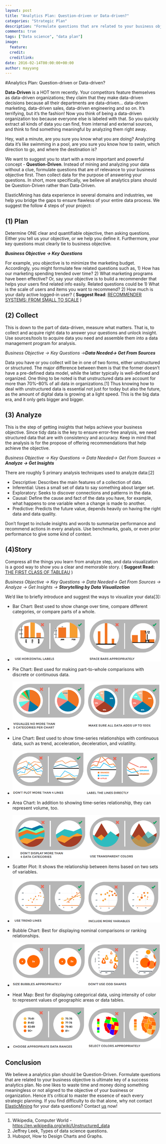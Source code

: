 ```yaml
---
layout: post
title: "Analytics Plan: Question-driven or Data-driven?"
categories: "Strategic Plan"
description: "Formulate questions that are related to your business objective is ultimate key of a success analytics plan. No one likes to waste time and money doing something meaningless or not aligned to the objective of your business or organization. "
comments: true
tags: ["Data science", "data plan"]
image:
  feature:
  credit: 
  creditlink: 
date: 2016-02-14T00:00:00+00:00
author: mayyang
---
```



#Analytics Plan: Question-driven or Data-driven?

**Data-Driven** is a HOT term recently. Your competitors feature themselves as data-driven organizations; they claim that they make data-driven decisions because all their departments are data-driven... data-driven marketing, data-driven sales, data-driven engineering and so on. It’s terrifying, but it’s the fashion! Now you think of being a data-driven organization too because everyone else is labeled with that. So you quickly extract all kinds of data you can find, from internal and external sources, and think to find something meaningful by analyzing them right away. 

Hey, wait a minute, are you sure you know what you are doing? Analyzing data it’s like swimming in a pool,  are you sure you know how to swim, which direction to go, and where the destination is?

We want to suggest you to start with a more important and powerful concept - **Question-Driven**. Instead of mining and analyzing your data without a clue, formulate questions that are of relevance to your business objective first. Then collect data for the purpose of answering your questions. In short, more specifically, we believe all analytics plans should be Question-Driven rather than Data-Driven.

ElasticMining has data experience in several domains and industries, we help you bridge the gaps to ensure flawless of your entire data process. We suggest the follow 4 steps of your project:


## (1) Plan

Determine ONE clear and quantifiable objective, then asking questions. Either you tell us your objective, or we help you define it. Furthermore, your key questions must clearly tie to business objective. 

***Business Objective → Key Questions***

For example, you objective is to minimize the marketing budget. Accordingly, you might formulate few related questions such as, 1) How has our marketing spending trended over time? 2) What marketing programs have been effective? Or, say your objective is to build a recommender that helps your users find related info easily. Related questions could be 1) What is the scale of users and items you want to recommend? 2) How much is your daily active logged-in user? ( **Suggest Read**: [RECOMMENDER SYSTEMS: FROM SMALL TO SCALE](http://www.elasticmining.com/post/2016-02-08/recommender-systems-from-small-to-scale.html) )


## (2) Collect

This is down to the part of data-driven, measure what matters. That is, to collect and acquire right data to answer your questions and unlock insight. Use sources/tools to acquire data you need and assemble them into a data management program for analysis. 

*Business Objective → Key Questions →**Data Needed→ Get From Sources***

Data you have or you collect will be in one of two forms, either unstructured or structured. The major difference between them is that the former doesn’t have a pre-defined data model, while the latter typically is well-defined and organized. One thing to be noted is that unstructured data are account for more than 70%–80% of all data in organizations.[1] Thus knowing how to deal with unstructured data is essential not just for today but also the future, as the amount of digital data is growing at a light speed. This is the big data era, and it only gets bigger and bigger.


## (3) Analyze

This is the step of getting insights that helps achieve your business objective. Since tidy data is the key to ensure error-free analysis, we need structured data that are with consistency and accuracy. Keep in mind that the analysis is for the propose of offering recommendations that help achieve the objective.

*Business Objective → Key Questions →  Data Needed→ Get From Sources → **Analyze → Get Insights***

There are roughly 5 primary analysis techniques used to analyze data:[2]

* Descriptive: Describes the main features of a collection of data.
* Inferential: Uses a small set of data to say something about larger set. 
* Exploratory: Seeks to discover connections and patterns in the data.
* Causal: Define the cause and fact of the data you have, for example, what happens to one variable when a change is made to another.
* Predictive: Predicts the future value, depends heavily on having the right data and data quality.


Don’t forget to include insights and words to summarize performance and recommend actions in every analysis. Use benchmarks, goals, or even prior performance to give some kind of context. 


## (4)Story

Compress all the things you learn from analyze step, and data visualization is a good way to show you a clear and memorable story. ( **Suggest Read:** [THE FIRST CLASS OF TABLEAU](http://www.elasticmining.com/post/2016-01-18/the-fisrt-class-of-tableau-part-1.html) )

*Business Objective → Key Questions → Data Needed→ Get From Sources → Analyze → Get Insights → **Storytelling by Data Visualizetion***

We’d like to briefly introduce and suggest the ways to visualize your data[3]:

* Bar Chart: Best used to show change over time, compare different categories, or compare parts of a whole.
* ![Bar Chart](/img/blog/May/BarChart.png)



* Pie Chart: Best used for making part-to-whole comparisons with discrete or continuous data. 
* ![Pie Chart](/img/blog/May/PieChart.png)



* Line Chart: Best used to show time-series relationships with continuous data, such as trend, acceleration, deceleration, and volatility.
* ![Line Chart](/img/blog/May/LineChart.png)



* Area Chart: In addition to showing time-series relationship, they can represent volume, too.
* ![Area Chart](/img/blog/May/AreaChart.png)



* Scatter Plot: It shows the relationship between items based on two sets of variables. 
* ![Bar Plot](/img/blog/May/ScatterPlot.png)



* Bubble Chart: Best for displaying nominal comparisons or ranking relationships.
* ![Bubble Chart](/img/blog/May/BubbleChart.png)



* Heat Map: Best for displaying categorical data, using intensity of color to represent values of geographic areas or data tables.
* ![Heat Map](/img/blog/May/Heatmap.png)




## Conclusion

We believe a analytics plan should be Question-Driven. Formulate questions that are related to your business objective is ultimate key of a success analytics plan. No one likes to waste time and money doing something meaningless or not aligned to the objective of your business or organization. Hence it’s critical to master the essence of each every strategic planning. If you find difficulty to do that alone, why not contact [ElasticMining](http://www.elasticmining.com/) for your data questions? Contact [us](http://www.elasticmining.com/) now!

---

1. Wikipedia, Computer World - https://en.wikipedia.org/wiki/Unstructured_data
2. Jeffrey Leek, Types of data science questions.
3. Hubspot, How to Design Charts and Graphs.




